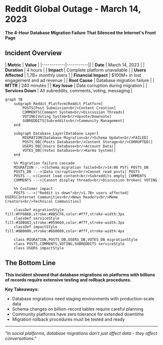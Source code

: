 # Reddit Global Outage - March 14, 2023

**The 4-Hour Database Migration Failure That Silenced the Internet's Front Page**

## Incident Overview

| **Metric** | **Value** |
|------------|-----------||
| **Date** | March 14, 2023 |
| **Duration** | 4 hours |
| **Impact** | Complete platform unavailable |
| **Users Affected** | 1.7B+ monthly users |
| **Financial Impact** | $100M+ in lost engagement and ad revenue |
| **Root Cause** | Database migration failure |
| **MTTR** | 240 minutes |
| **Key Issue** | Data corruption during migration |
| **Services Down** | All subreddits, comments, voting, messaging |

```mermaid
graph TB
    subgraph Reddit_Platform[Reddit Platform]
        POSTS[Post Submission<br/>Content Creation]
        COMMENTS[Comment System<br/>Discussion Threads]
        VOTING[Voting System<br/>Upvote/Downvote]
        SUBREDDITS[Subreddits<br/>Community Management]
    end

    subgraph Database_Layer[Database Layer]
        MIGRATION[Database Migration<br/>Schema Update<br/>FAILED]
        POSTS_DB[(Posts Database<br/>Content Storage<br/>CORRUPTED)]
        USERS_DB[(Users Database<br/>Account Data)]
        VOTES_DB[(Votes Database<br/>Karma System)]
    end

    %% Migration failure cascade
    MIGRATION -.->|Schema migration failed<br/>14:00 PST| POSTS_DB
    POSTS_DB -.->|Data corruption<br/>Cannot read posts| POSTS
    POSTS -.->|Cannot load content<br/>Subreddits empty| COMMENTS
    COMMENTS -.->|Cannot display threads<br/>Discussion broken| VOTING

    %% Customer impact
    POSTS -.->|"Reddit is down"<br/>1.7B+ users affected| USERS[Internet Communities<br/>News Readers<br/>Meme Creators<br/>Technical Communities]

    classDef migrationStyle fill:#FF6B6B,stroke:#8B5CF6,color:#fff,stroke-width:3px
    classDef serviceStyle fill:#10B981,stroke:#059669,color:#fff,stroke-width:3px
    classDef impactStyle fill:#8B0000,stroke:#660000,color:#fff,stroke-width:4px

    class MIGRATION,POSTS_DB,USERS_DB,VOTES_DB migrationStyle
    class POSTS,COMMENTS,VOTING,SUBREDDITS serviceStyle
    class USERS impactStyle
```

## The Bottom Line

**This incident showed that database migrations on platforms with billions of records require extensive testing and rollback procedures.**

**Key Takeaways:**
- Database migrations need staging environments with production-scale data
- Schema changes on billion-record tables require careful planning
- Community platforms have zero tolerance for extended downtime
- Migration rollback procedures must be tested and ready

---

*"In social platforms, database migrations don't just affect data - they affect conversations."*